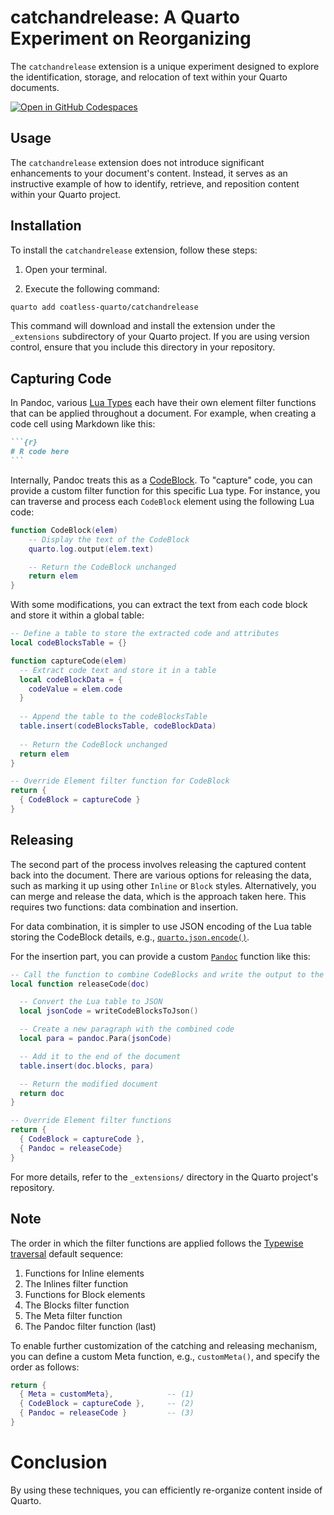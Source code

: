 # catchandrelease: A Quarto Experiment on Reorganizing

The `catchandrelease` extension is a unique experiment designed to explore the identification, storage, and relocation of text within your Quarto documents.

[![Open in GitHub Codespaces](https://github.com/codespaces/badge.svg)](https://codespaces.new/coatless-quarto/catchandrelease)

## Usage

The `catchandrelease` extension does not introduce significant enhancements to your document's content. Instead, it serves as an instructive example of how to identify, retrieve, and reposition content within your Quarto project.

## Installation

To install the `catchandrelease` extension, follow these steps:

1. Open your terminal.

2. Execute the following command:

```bash
quarto add coatless-quarto/catchandrelease
```

This command will download and install the extension under the `_extensions` subdirectory of your Quarto project. If you are using version control, ensure that you include this directory in your repository.

## Capturing Code

In Pandoc, various [Lua Types](https://pandoc.org/lua-filters.html#lua-type-reference) each have their own element filter functions that can be applied throughout a document. For example, when creating a code cell using Markdown like this:

````markdown
```{r}
# R code here
```
````

Internally, Pandoc treats this as a [CodeBlock](https://pandoc.org/lua-filters.html#type-codeblock). To "capture" code, you can provide a custom filter function for this specific Lua type. For instance, you can traverse and process each `CodeBlock` element using the following Lua code:

```lua
function CodeBlock(elem)
    -- Display the text of the CodeBlock
    quarto.log.output(elem.text)

    -- Return the CodeBlock unchanged
    return elem
}
```

With some modifications, you can extract the text from each code block and store it within a global table:

```lua
-- Define a table to store the extracted code and attributes
local codeBlocksTable = {}

function captureCode(elem)
  -- Extract code text and store it in a table
  local codeBlockData = {
    codeValue = elem.code
  }
  
  -- Append the table to the codeBlocksTable
  table.insert(codeBlocksTable, codeBlockData)
  
  -- Return the CodeBlock unchanged
  return elem
}

-- Override Element filter function for CodeBlock
return {
  { CodeBlock = captureCode }
}
```

## Releasing

The second part of the process involves releasing the captured content back into the document. There are various options for releasing the data, such as marking it up using other `Inline` or `Block` styles. Alternatively, you can merge and release the data, which is the approach taken here. This requires two functions: data combination and insertion.

For data combination, it is simpler to use JSON encoding of the Lua table storing the CodeBlock details, e.g., [`quarto.json.encode()`](https://quarto.org/docs/extensions/lua-api.html#json-encoding).

For the insertion part, you can provide a custom [`Pandoc`](https://pandoc.org/lua-filters.html#type-pandoc) function like this:

```lua
-- Call the function to combine CodeBlocks and write the output to the end of the document
local function releaseCode(doc)

  -- Convert the Lua table to JSON
  local jsonCode = writeCodeBlocksToJson()

  -- Create a new paragraph with the combined code 
  local para = pandoc.Para(jsonCode)

  -- Add it to the end of the document
  table.insert(doc.blocks, para)

  -- Return the modified document
  return doc
}

-- Override Element filter functions
return {
  { CodeBlock = captureCode },
  { Pandoc = releaseCode}
}
```

For more details, refer to the `_extensions/` directory in the Quarto project's repository.

## Note

The order in which the filter functions are applied follows the [Typewise traversal](https://pandoc.org/lua-filters.html#typewise-traversal) default sequence:

1. Functions for Inline elements
2. The Inlines filter function
3. Functions for Block elements
4. The Blocks filter function
5. The Meta filter function
6. The Pandoc filter function (last)

To enable further customization of the catching and releasing mechanism, you can define a custom Meta function, e.g., `customMeta()`, and specify the order as follows:

```lua
return {
  { Meta = customMeta},            -- (1)
  { CodeBlock = captureCode },     -- (2)
  { Pandoc = releaseCode }         -- (3)
}
```

# Conclusion

By using these techniques, you can efficiently re-organize content inside of Quarto.
